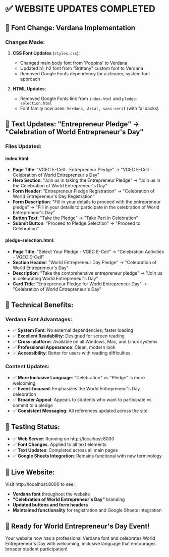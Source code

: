 # ✅ WEBSITE UPDATES COMPLETED

## 🎨 **Font Change: Verdana Implementation**

### **Changes Made:**
1. **CSS Font Updates** (`styles.css`):
   - Changed main body font from 'Poppins' to Verdana
   - Updated h1, h2 font from "Brittany" custom font to Verdana
   - Removed Google Fonts dependency for a cleaner, system font approach

2. **HTML Updates**:
   - Removed Google Fonts link from `index.html` and `pledge-selection.html`
   - Font family now uses: `Verdana, Arial, sans-serif` (with fallbacks)

## 📝 **Text Updates: "Entrepreneur Pledge" → "Celebration of World Entrepreneur's Day"**

### **Files Updated:**

#### **index.html:**
- **Page Title**: "VGEC E-Cell - Entrepreneur Pledge" → "VGEC E-Cell - Celebration of World Entrepreneur's Day"
- **Hero Section**: "Join us in taking the Entrepreneur Pledge" → "Join us in the Celebration of World Entrepreneur's Day"
- **Form Header**: "Entrepreneur Pledge Registration" → "Celebration of World Entrepreneur's Day Registration"
- **Form Description**: "Fill in your details to proceed with the entrepreneur pledge" → "Fill in your details to participate in the celebration of World Entrepreneur's Day"
- **Button Text**: "Take the Pledge" → "Take Part in Celebration"
- **Submit Button**: "Proceed to Pledge Selection" → "Proceed to Celebration"

#### **pledge-selection.html:**
- **Page Title**: "Select Your Pledge - VGEC E-Cell" → "Celebration Activities - VGEC E-Cell"
- **Section Header**: "World Entrepreneur Day Pledge" → "Celebration of World Entrepreneur's Day"
- **Description**: "Take the comprehensive entrepreneur pledge" → "Join us in celebrating World Entrepreneur's Day"
- **Card Title**: "Entrepreneur Pledge for World Entrepreneur Day" → "Celebration of World Entrepreneur's Day"

## 🚀 **Technical Benefits:**

### **Verdana Font Advantages:**
- ✅ **System Font**: No external dependencies, faster loading
- ✅ **Excellent Readability**: Designed for screen reading
- ✅ **Cross-platform**: Available on all Windows, Mac, and Linux systems
- ✅ **Professional Appearance**: Clean, modern look
- ✅ **Accessibility**: Better for users with reading difficulties

### **Content Updates:**
- ✅ **More Inclusive Language**: "Celebration" vs "Pledge" is more welcoming
- ✅ **Event-focused**: Emphasizes the World Entrepreneur's Day celebration
- ✅ **Broader Appeal**: Appeals to students who want to participate vs commit to a pledge
- ✅ **Consistent Messaging**: All references updated across the site

## 🧪 **Testing Status:**
- ✅ **Web Server**: Running on http://localhost:8000
- ✅ **Font Changes**: Applied to all text elements
- ✅ **Text Updates**: Completed across all main pages
- ✅ **Google Sheets Integration**: Remains functional with new terminology

## 📱 **Live Website:**
Visit http://localhost:8000 to see:
- **Verdana font** throughout the website
- **"Celebration of World Entrepreneur's Day"** branding
- **Updated buttons and form headers**
- **Maintained functionality** for registration and Google Sheets integration

## 🎯 **Ready for World Entrepreneur's Day Event!**
Your website now has a professional Verdana font and celebrates World Entrepreneur's Day with welcoming, inclusive language that encourages broader student participation!
